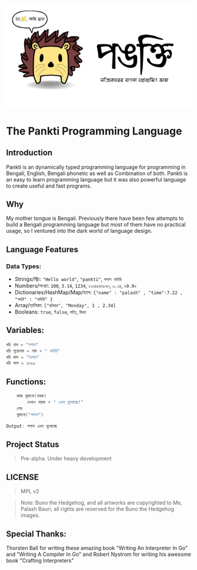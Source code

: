 ![Pankti Programming Language](./images/pankti_header.png)
# The Pankti Programming Language


## Introduction
Pankti is an dynamically typed programming language for programming in Bengali,
English, Bengali phonetic as well as Combination of both. Pankti is an easy to 
learn programming language but it was also powerful language to create useful 
and fast programs.

## Why
My mother tongue is Bengali. Previously there have been few attempts to build 
a Bengali programming language but most of them have no practical usage, so I 
ventured into the dark world of language design.

## Language Features
### Data Types:
* Strings/স্ট্রিং: `"Hello world"`, `"pankti"`, `পলাশ বাউরি `
* Numbers/সংখ্যা: `100`, `3.14`, `1234`, `১২৩৪৫৬৭৮৯০`, `৩.১৪`, `৯9.9৯`
* Dictionaries/HashMap/Map/ম্যাপ: `{"name" : "palash" , "time":7.22 , "পদবি" : "বাউরি" }`
* Array/তালিকা: `["রবিবার", "Monday", 1 , 2.34]`
* Booleans: `true`, `false`, `সত্যি`, `মিথ্যা`

## Variables:
```go
ধরি নাম = "পলাশ"
ধরি পুরোনাম = নাম + " বাউরি"
ধরি মাস = "বৈশাখ"
ধরি সাল = ২০২৩
```

## Functions:
```go
    কাজ ঘুমানো(নায়ক)
        দেখাও নায়ক + " এখন ঘুমোচ্ছে!"
    শেষ
    ঘুমানো("পলাশ")
```

```go
Output: পলাশ এখন ঘুমোচ্ছে
```


## Project Status
> Pre-alpha. Under heavy development

## LICENSE
> MPL v2

>Note: Buno the Hedgehog, and all artworks are copyrighted to Me, Palash Bauri, all
rights are reserved for the Buno the Hedgehog images.

## Special Thanks:
Thorsten Ball for writing these amazing book "Writing An Interpreter In Go" and "Writing A Compiler In Go" and Robert Nystrom for writing his awesome book "Crafting Interpreters"
